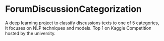 # ForumDiscussionCategorization
A deep learning project to classify discussions texts to one of 5 categories, It focuses on NLP techniques and models.
Top 1 on Kaggle Competition hosted by the university.
